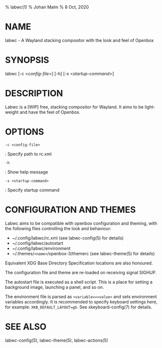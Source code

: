 % labwc(1)
% Johan Malm
% 8 Oct, 2020

# NAME

labwc - A Wayland stacking compositor with the look and feel of Openbox

# SYNOPSIS

labwc \[\-c <*config-file*>] \[\-h] \[\-s <*startup-command*>]  

# DESCRIPTION

Labwc is a [WIP] free, stacking compositor for Wayland. It aims to be light-weight and have the feel of Openbox.

# OPTIONS

`-c <config-file>`

:   Specify path to rc.xml

`-h`

:   Show help message

`-s <startup-command>`

:   Specify startup command

# CONFIGURATION AND THEMES

Labwc aims to be compatible with openbox configuration and theming, with the
following files controlling the look and behaviour:

- ~/.config/labwc/rc.xml (see labwc-config(5) for details)  
- ~/.config/labwc/autostart  
- ~/.config/labwc/environment  
- ~/.themes/`<name>`/openbox-3/themerc (see labwc-theme(5) for details)  

Equivalent XDG Base Directory Specification locations are also honoured.

The configuration file and theme are re-loaded on receiving signal SIGHUP.

The autostart file is executed as a shell script. This is a place for setting
a background image, launching a panel, and so on.

The environment file is parsed as `<variable>=<value>` and sets environment
variables accordingly. It is recommended to specify keyboard settings here,
for example: `XKB_DEFAULT_LAYOUT=gb`. See xkeyboard-config(7) for details.

# SEE ALSO

labwc-config(5), labwc-theme(5), labwc-actions(5)
